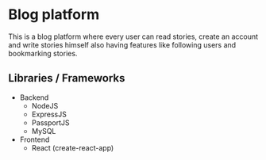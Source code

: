 # Blog platform
 This is a blog platform where every user can read stories, create an account and write stories himself also having features like following users and bookmarking stories.

 ## Libraries / Frameworks

- Backend
    - NodeJS
    - ExpressJS
    - PassportJS
    - MySQL
- Frontend
    - React (create-react-app)
